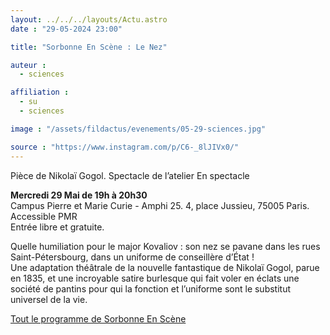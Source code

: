 ```yaml
---
layout: ../../../layouts/Actu.astro
date : "29-05-2024 23:00"

title: "Sorbonne En Scène : Le Nez"

auteur :
  - sciences

affiliation :
  - su
  - sciences

image : "/assets/fildactus/evenements/05-29-sciences.jpg"

source : "https://www.instagram.com/p/C6-_8lJIVx0/"
---
```


Pièce de Nikolaï Gogol. Spectacle de l’atelier En spectacle

__Mercredi 29 Mai de 19h à 20h30__  
Campus Pierre et Marie Curie - Amphi 25. 4, place Jussieu, 75005 Paris. Accessible PMR  
Entrée libre et gratuite.

Quelle humiliation pour le major Kovaliov : son nez se pavane dans les rues Saint-Pétersbourg, dans un uniforme de conseillère d’État !  
Une adaptation théâtrale de la nouvelle fantastique de Nikolaï Gogol, parue en 1835, et une incroyable satire burlesque qui fait voler en éclats une société de pantins pour qui la fonction et l’uniforme sont le substitut universel de la vie.

[Tout le programme de Sorbonne En Scène](https://www.sorbonne-universite.fr/sorbonne-en-scene)

